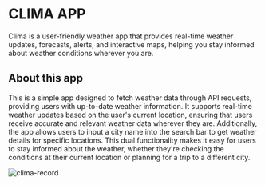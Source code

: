 # CLIMA APP

Clima is a user-friendly weather app that provides real-time weather updates, forecasts, alerts, and interactive maps, helping you stay informed about weather conditions wherever you are.

## About this app
This is a simple app designed to fetch weather data through API requests, providing users with up-to-date weather information. It supports real-time weather updates based on the user's current location, ensuring that users receive accurate and relevant weather data wherever they are. Additionally, the app allows users to input a city name into the search bar to get weather details for specific locations. This dual functionality makes it easy for users to stay informed about the weather, whether they're checking the conditions at their current location or planning for a trip to a different city.

![clima-record](https://github.com/user-attachments/assets/3be3a526-3f87-4495-9ab0-79bc92d37c9b)
